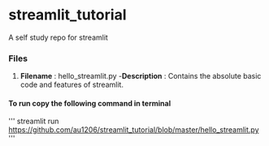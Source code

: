 # streamlit_tutorial
A self study repo for streamlit

### Files
1. **Filename** : hello_streamlit.py
   -**Description** : Contains the absolute basic code and features of streamlit.
   

#### To run copy the following command in terminal
'''
streamlit run https://github.com/au1206/streamlit_tutorial/blob/master/hello_streamlit.py
'''

